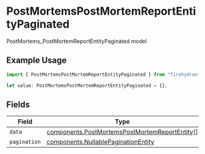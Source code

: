 # PostMortemsPostMortemReportEntityPaginated

PostMortems_PostMortemReportEntityPaginated model

## Example Usage

```typescript
import { PostMortemsPostMortemReportEntityPaginated } from "firehydrant/models/components";

let value: PostMortemsPostMortemReportEntityPaginated = {};
```

## Fields

| Field                                                                                                          | Type                                                                                                           | Required                                                                                                       | Description                                                                                                    |
| -------------------------------------------------------------------------------------------------------------- | -------------------------------------------------------------------------------------------------------------- | -------------------------------------------------------------------------------------------------------------- | -------------------------------------------------------------------------------------------------------------- |
| `data`                                                                                                         | [components.PostMortemsPostMortemReportEntity](../../models/components/postmortemspostmortemreportentity.md)[] | :heavy_minus_sign:                                                                                             | N/A                                                                                                            |
| `pagination`                                                                                                   | [components.NullablePaginationEntity](../../models/components/nullablepaginationentity.md)                     | :heavy_minus_sign:                                                                                             | N/A                                                                                                            |